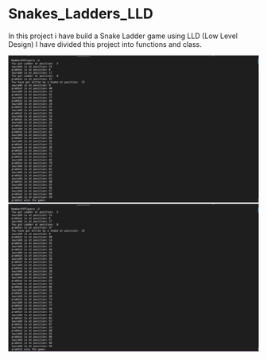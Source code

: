 # Snakes_Ladders_LLD
In this project i have build a Snake Ladder game using LLD (Low Level Design)
I have divided this project into functions and class.

![Output Image1](./images/output1.png)
![Output Image2](./images/output1.png)

